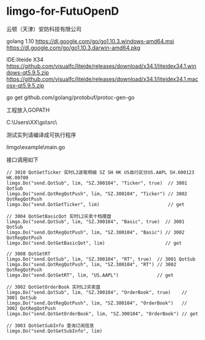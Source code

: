 # limgo-for-FutuOpenD
云顿（天津）安防科技有限公司

golang 1.10
https://dl.google.com/go/go1.10.3.windows-amd64.msi
https://dl.google.com/go/go1.10.3.darwin-amd64.pkg

IDE:liteide X34
https://github.com/visualfc/liteide/releases/download/x34.1/liteidex34.1.windows-qt5.9.5.zip
https://github.com/visualfc/liteide/releases/download/x34.1/liteidex34.1.macosx-qt5.9.5.zip



go get github.com/golang/protobuf/protoc-gen-go

工程放入GOPATH

C:\Users\XX\go\src\


测试实列请编译成可执行程序

limgo\example\main.go


接口调用如下

	// 3010 QotGetTicker 实时L2逐笔明细 SZ SH HK US自行区分US.AAPL SH.600123 HK.00700
	limgo.Do("send.QotSub", lim, "SZ.300104", "Ticker", true)  // 3001 QotSub
	limgo.Do("send.QotRegQotPush", lim, "SZ.300104", "Ticker") // 3002 QotRegQotPush
	limgo.Do("send.QotGetTicker", lim)                         // get

	// 3004 QotGetBasicQot 实时L2买卖十档摆盘
	limgo.Do("send.QotSub", lim, "SZ.300104", "Basic", true)  // 3001 QotSub
	limgo.Do("send.QotRegQotPush", lim, "SZ.300104", "Basic") // 3002 QotRegQotPush
	limgo.Do("send.QotGetBasicQot", lim)                      // get

	// 3008 QotGetRT
	limgo.Do("send.QotSub", lim, "SZ.300104", "RT", true)  // 3001 QotSub
	limgo.Do("send.QotRegQotPush", lim, "SZ.300104", "RT") // 3002 QotRegQotPush
	limgo.Do("send.QotGetRT", lim, "US.AAPL")              // get

	// 3002 QotGetOrderBook 实时L2买卖盘
	limgo.Do("send.QotSub", lim, "SZ.300104", "OrderBook", true)    // 3001 QotSub
	limgo.Do("send.QotRegQotPush", lim, "SZ.300104", "OrderBook")   // 3002 QotRegQotPush
	limgo.Do("send.QotGetOrderBook", lim, "SZ.300104", "OrderBook") // get

	// 3003 QotGetSubInfo 查询订阅信息
	limgo.Do("send.QotGetSubInfo", lim)
